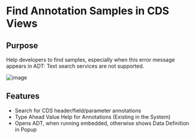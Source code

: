 # Find Annotation Samples in CDS Views

## Purpose

Help developers to find samples, especially when this error message appears in ADT: Text search services are not supported.

![image](https://user-images.githubusercontent.com/20442467/197274510-21407ecc-1266-459d-8c83-575507da6e66.png)

## Features

- Search for CDS header/field/parameter annotations
- Type Ahead Value Help for Annotations (Existing in the System)
- Opens ADT, when running embedded, otherwise shows Data Definition in Popup
